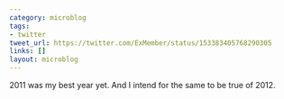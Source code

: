 ```yaml
---
category: microblog
tags:
- twitter
tweet_url: https://twitter.com/ExMember/status/153383405768290305
links: []
layout: microblog
---
```

2011 was my best year yet. And I intend for the same to be true of 2012.

